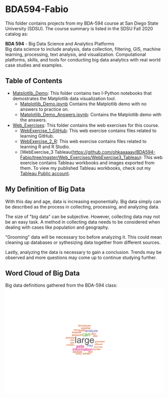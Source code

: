 # BDA594-Fabio
This folder contains projects from my BDA-594 course at San Diego State University (SDSU). The course summary is listed in the SDSU Fall 2020 catalog as:

**BDA 594** - Big Data Science and Analytics Platforms<br>
Big data science to include analysis, data collection, filtering, GIS, machine learning, processing, text analysis, and visualization. Computational platforms, skills, and tools for conducting big data analytics with real world case studies and examples.

## Table of Contents
- [Matplotlib_Demo](https://github.com/ohkaaaaay/BDA594-Fabio/tree/master/Matplotlib_Demo): This folder contains two I-Python notebooks that demostrates the Matplotlib data visualization tool.
  - [Matplotlib_Demo.ipynb](https://github.com/ohkaaaaay/BDA594-Fabio/blob/master/Matplotlib_Demo/Matplotlib_Demo.ipynb) Contains the Matplotlib demo with no answers to practice on.
  - [Matplotlib_Demo_Answers.ipynb](https://github.com/ohkaaaaay/BDA594-Fabio/blob/master/Matplotlib_Demo/Matplotlib_Demo_Answers.ipynb): Contains the Matplotlib demo with the answers.
- [Web_Exercises](https://github.com/ohkaaaaay/BDA594-Fabio/tree/master/Web_Exercises): This folder contains the web exercises for this course.
  - [WebExercise_1_GitHub](https://github.com/ohkaaaaay/BDA594-Fabio/tree/master/Web_Exercises/WebExercise1_GitHub): This web exercise contains files related to learning GitHub.
  - [WebExercise_2_R](https://github.com/ohkaaaaay/BDA594-Fabio/tree/master/Web_Exercises/WebExercise2_R): This web exercise contains files related to learning R and R Studio.
  - [WebExercise_3 Tableau(https://github.com/ohkaaaaay/BDA594-Fabio/tree/master/Web_Exercises/WebExercise3_Tableau): This web exercise contains Tableau workbooks and images exported from them. To view my published Tableau workbooks, check out my [Tableau Public account](https://public.tableau.com/profile/elizabeth.fabio#!/).

## My Definition of Big Data
With this day and age, data is increasing exponentially. Big data simply can be described as the process in collecting, processing, and analyzing data.

The size of "big data" can be subjective. However, collecting data may not be an easy task. A method in collecting data needs to be considered when dealing with cases like population and geography.<br>

"Grooming" data will be necessary too before analyzing it. This could mean cleaning up databases or sythesizing data together from different sources.<br>

Lastly, analyzing the data is necessary to gain a conclusion. Trends may be observed and more questions may come up to continue studying further.

## Word Cloud of Big Data
Big data definitions gathered from the BDA-594 class:
![BigData-Definition-V2.png](https://github.com/ohkaaaaay/BDA594-Fabio/blob/master/Web_Exercises/WebExercise2_R/BigData-Definition-V2.png)
